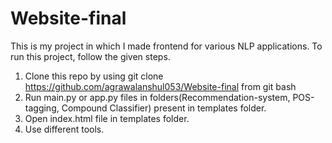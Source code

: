 # Website-final
This is my project in which I made frontend for various NLP applications. To run this project, follow the given steps.
1. Clone this repo by using git clone https://github.com/agrawalanshul053/Website-final from git bash
2. Run main.py or app.py files in folders(Recommendation-system, POS-tagging, Compound Classifier) present in templates folder.
3. Open index.html file in templates folder.
4. Use different tools.
